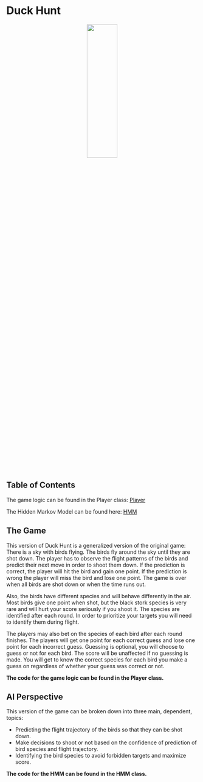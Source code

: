# Duck Hunt
<p float="left" align='center'>  
  <img src='https://www.mariowiki.com/images/7/75/WWIMM_DuckHunt.png' width="40%" height="30%"
 />

## Table of Contents
The game logic can be found in the Player class:
[Player](https://github.com/alexandrahotti/Artificial-Intelligence/blob/master/Assignment1%20-%20Hidden%20Markov%20Models%20(HMM)/Duck%20Hunt/GAME/Player.java)

The Hidden Markov Model can be found here:
[HMM](https://github.com/alexandrahotti/Artificial-Intelligence/blob/master/Assignment1%20-%20Hidden%20Markov%20Models%20(HMM)/Duck%20Hunt/GAME/HMM.java)


## The Game
This version of Duck Hunt is a generalized version of the original game: There is a sky with birds flying. The birds fly around the sky until they are shot down. The player has to observe the flight patterns of the birds and predict their next move in order to shoot them down. If the prediction is correct, the player will hit the bird and gain one point. If the prediction is wrong the player will miss the bird and lose one point. The game is over when all birds are shot down or when the time runs out.

Also, the birds have different species and will behave differently in the air. Most birds give one point when shot, but the black stork species is very rare and will hurt your score seriously if you shoot it. The species are identified after each round. In order to prioritize your targets you will need to identify them during flight.

The players may also bet on the species of each bird after each round finishes. The players will get one point for each correct guess and lose one point for each incorrect guess. Guessing is optional, you will choose to guess or not for each bird. The score will be unaffected if no guessing is made. You will get to know the correct species for each bird you make a guess on regardless of whether your guess was correct or not.

**The code for the game logic can be found in the Player class.**

## AI Perspective
This version of the game can be broken down into three main, dependent, topics:

* Predicting the flight trajectory of the birds so that they can be shot down.
* Make decisions to shoot or not based on the confidence of prediction of bird species and flight trajectory.
* Identifying the bird species to avoid forbidden targets and maximize score.

**The code for the HMM can be found in the HMM class.**
